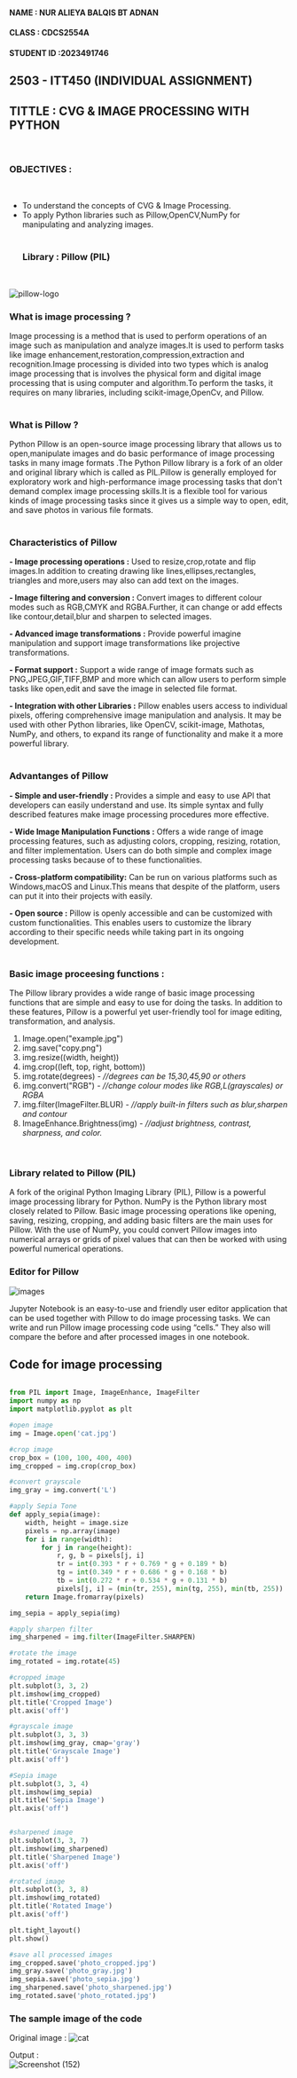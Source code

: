 <h4> NAME : NUR ALIEYA BALQIS BT ADNAN</h4>
<h4> CLASS : CDCS2554A </h4>
<h4> STUDENT ID :2023491746</h4> 


<h2> 2503 - ITT450 (INDIVIDUAL ASSIGNMENT) </h2>
<h2> TITTLE : CVG & IMAGE PROCESSING WITH PYTHON </h2> <br>


**<h3>OBJECTIVES :</h3> <br>**

- To understand the concepts of CVG &  Image Processing. <br>
- To apply Python libraries such as Pillow,OpenCV,NumPy for manipulating and analyzing images.<br><br>
**<h3>Library : Pillow (PIL)</h3><br>**

![pillow-logo](https://github.com/user-attachments/assets/acde27e7-5628-4bbf-9905-597be439ff1a)

**<h3>What is image processing ?</h3>** 


Image processing is a method that is used to perform operations of an image such as manipulation and analyze images.It is used to perform tasks like image enhancement,restoration,compression,extraction and recognition.Image processing is divided into two types which is analog image processing that is involves the physical form and digital image processing that is using computer and algorithm.To perform the tasks, it requires on many libraries, including scikit-image,OpenCv, and Pillow.<br><br>


**<h3>What is Pillow ?</h3>** 
	
 Python Pillow is an open-source image processing library 
 that allows us to open,manipulate images and do basic performance of image processing tasks in many image formats .The Python Pillow library is a fork of an older and original library which is called as PIL.Pillow is generally employed for exploratory work and high-performance image processing tasks that don't demand complex image processing skills.It is a flexible tool for various kinds of image processing tasks since it gives us a simple way to open, edit, and save photos in various file formats. <br><br>

**<h3>Characteristics of Pillow</h3>**

**- Image processing operations  :**
  Used to resize,crop,rotate and flip images.In addition to creating drawing like lines,ellipses,rectangles, triangles and more,users may also can add text on the images.<br>

**- Image filtering and conversion  :**
  Convert images to different colour modes such as RGB,CMYK and RGBA.Further, it can change or add effects like contour,detail,blur and sharpen to selected images.<br>

**- Advanced image transformations :**
  Provide powerful imagine manipulation and support image transformations like projective transformations.<br> 

**- Format support :**
  Support a wide range of image formats such as PNG,JPEG,GIF,TIFF,BMP and more which can allow users to perform simple tasks like open,edit and save the image in selected file format. <br>

**- Integration with other Libraries :**
  Pillow enables users access to individual pixels, offering comprehensive image manipulation and analysis. It may be used with other Python libraries, like OpenCV, scikit-image, Mathotas, NumPy, and others, to expand its range of functionality and make it a more powerful library.<br><br>



**<h3>Advantanges of Pillow</h3>** 

**- Simple and user-friendly :**
  Provides a simple and easy to use API that developers can easily understand and use. Its simple syntax and fully described features make image processing procedures more effective.

**- Wide Image Manipulation Functions :**
  Offers a wide range of image processing features, such as adjusting colors, cropping, resizing, rotation, and filter implementation. Users can do both simple and complex image processing tasks because of to these functionalities.

**- Cross-platform compatibility:**
  Can be run on various platforms such as Windows,macOS and Linux.This means that despite of the platform, users can put it into their projects with easily.

**- Open source :**
  Pillow is openly accessible and can be customized with custom functionalities. This enables users to customize the library according to their specific needs while taking part in its ongoing development.<br><br>


**<h3>Basic image proceesing functions :</h3>** 

The Pillow library provides a wide range of basic image processing functions that are simple and easy to use for doing the tasks. In addition to these features, Pillow is a powerful yet user-friendly tool for image editing, transformation, and analysis.

<ol>
  <li>Image.open("example.jpg") </li>
	
  <li>img.save("copy.png") </li>
  
  <li>img.resize((width, height))</li>
  
  <li> img.crop((left, top, right, bottom))</li>

   <li> img.rotate(degrees) 
	<em>- //degrees can be 15,30,45,90 or others</em> </li> 
	
  <li> img.convert("RGB")   
	<em>- //change colour modes like RGB,L(grayscales) or RGBA</em> </li>
  
  <li>img.filter(ImageFilter.BLUR)  
	<em>- //apply built-in filters such as blur,sharpen and contour</em> </li>
  
  <li> ImageEnhance.Brightness(img)  
	<em>- //adjust brightness, contrast, sharpness, and color.</em> </li>
 
</ol> <br>

**<h3>Library related to Pillow (PIL)</h3>** 

A fork of the original Python Imaging Library (PIL), Pillow is a powerful image processing library for Python. NumPy is the Python library most closely related to Pillow. Basic image processing operations like opening, saving, resizing, cropping, and adding basic filters are the main uses for Pillow. With the use of NumPy, you could convert Pillow images into numerical arrays or grids of pixel values that can then be worked with using powerful numerical operations.<br>

**<h3>Editor for Pillow</h3>**

![images](https://github.com/user-attachments/assets/3c52c2f6-24cc-426f-9246-8aad51f1f5d7)


Jupyter Notebook is an easy-to-use and friendly user editor application that can be used together with Pillow to do image processing tasks. We can write and run Pillow image processing code using “cells.” They also will compare the before and after processed images in one notebook.

**<h2>Code for image processing </h2>**

```python

from PIL import Image, ImageEnhance, ImageFilter
import numpy as np
import matplotlib.pyplot as plt

#open image
img = Image.open('cat.jpg')

#crop image
crop_box = (100, 100, 400, 400)
img_cropped = img.crop(crop_box)

#convert grayscale
img_gray = img.convert('L')

#apply Sepia Tone
def apply_sepia(image):
    width, height = image.size
    pixels = np.array(image)
    for i in range(width):
        for j in range(height):
            r, g, b = pixels[j, i]
            tr = int(0.393 * r + 0.769 * g + 0.189 * b)
            tg = int(0.349 * r + 0.686 * g + 0.168 * b)
            tb = int(0.272 * r + 0.534 * g + 0.131 * b)
            pixels[j, i] = (min(tr, 255), min(tg, 255), min(tb, 255))
    return Image.fromarray(pixels)

img_sepia = apply_sepia(img)

#apply sharpen filter
img_sharpened = img.filter(ImageFilter.SHARPEN)

#rotate the image
img_rotated = img.rotate(45)

#cropped image
plt.subplot(3, 3, 2)
plt.imshow(img_cropped)
plt.title('Cropped Image')
plt.axis('off')

#grayscale image
plt.subplot(3, 3, 3)
plt.imshow(img_gray, cmap='gray')
plt.title('Grayscale Image')
plt.axis('off')

#Sepia image
plt.subplot(3, 3, 4)
plt.imshow(img_sepia)
plt.title('Sepia Image')
plt.axis('off')


#sharpened image
plt.subplot(3, 3, 7)
plt.imshow(img_sharpened)
plt.title('Sharpened Image')
plt.axis('off')

#rotated image
plt.subplot(3, 3, 8)
plt.imshow(img_rotated)
plt.title('Rotated Image')
plt.axis('off')

plt.tight_layout()
plt.show()

#save all processed images
img_cropped.save('photo_cropped.jpg')
img_gray.save('photo_gray.jpg')
img_sepia.save('photo_sepia.jpg')
img_sharpened.save('photo_sharpened.jpg')
img_rotated.save('photo_rotated.jpg')
```
**<h3>The sample image of the code</h3>**


Original image :
![cat](https://github.com/user-attachments/assets/63a8c3a9-80d8-4934-b53f-53394bc84d09)

Output : <br>
![Screenshot (152)](https://github.com/user-attachments/assets/00341732-230a-4a14-aefe-6158a65b8277)


















 







